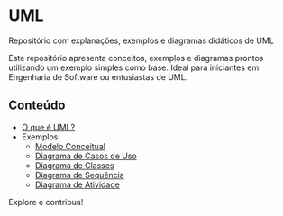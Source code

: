 # UML
Repositório com explanações, exemplos e diagramas didáticos de UML

Este repositório apresenta conceitos, exemplos e diagramas prontos utilizando um exemplo simples como base. Ideal para iniciantes em Engenharia de Software ou entusiastas de UML.

## Conteúdo
- [O que é UML?]([UML/blob/main/uml-o-que-e.md](https://github.com/natymendes/UML/blob/main/uml-o-que-e.md))
- Exemplos:
  - [Modelo Conceitual](exemplo-base/modelo-conceitual.png)
  - [Diagrama de Casos de Uso](exemplo-base/diagrama-casos-de-uso.png)
  - [Diagrama de Classes](exemplo-base/diagrama-de-classes.png)
  - [Diagrama de Sequência](exemplo-base/diagrama-de-sequencia.png)
  - [Diagrama de Atividade](exemplo-base/diagrama-de-atividade.png)

Explore e contribua!
